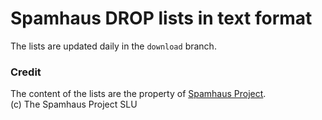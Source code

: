 # Spamhaus DROP lists in text format

The lists are updated daily in the `download` branch.

### Credit

The content of the lists are the property of [Spamhaus Project](https://www.spamhaus.org/drop).  
(c) The Spamhaus Project SLU
